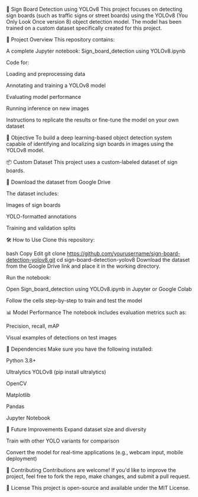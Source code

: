 🚧 Sign Board Detection using YOLOv8
This project focuses on detecting sign boards (such as traffic signs or street boards) using the YOLOv8 (You Only Look Once version 8) object detection model. The model has been trained on a custom dataset specifically created for this project.

📂 Project Overview
This repository contains:

A complete Jupyter notebook: Sign_board_detection using YOLOv8.ipynb

Code for:

Loading and preprocessing data

Annotating and training a YOLOv8 model

Evaluating model performance

Running inference on new images

Instructions to replicate the results or fine-tune the model on your own dataset

🎯 Objective
To build a deep learning-based object detection system capable of identifying and localizing sign boards in images using the YOLOv8 model.

📦 Custom Dataset
This project uses a custom-labeled dataset of sign boards.

🔗 Download the dataset from Google Drive

The dataset includes:

Images of sign boards

YOLO-formatted annotations

Training and validation splits

🛠️ How to Use
Clone this repository:

bash
Copy
Edit
git clone https://github.com/yourusername/sign-board-detection-yolov8.git
cd sign-board-detection-yolov8
Download the dataset from the Google Drive link and place it in the working directory.

Run the notebook:

Open Sign_board_detection using YOLOv8.ipynb in Jupyter or Google Colab

Follow the cells step-by-step to train and test the model

📊 Model Performance
The notebook includes evaluation metrics such as:

Precision, recall, mAP

Visual examples of detections on test images

📌 Dependencies
Make sure you have the following installed:

Python 3.8+

Ultralytics YOLOv8 (pip install ultralytics)

OpenCV

Matplotlib

Pandas

Jupyter Notebook

🧠 Future Improvements
Expand dataset size and diversity

Train with other YOLO variants for comparison

Convert the model for real-time applications (e.g., webcam input, mobile deployment)

🤝 Contributing
Contributions are welcome! If you'd like to improve the project, feel free to fork the repo, make changes, and submit a pull request.

📜 License
This project is open-source and available under the MIT License.
